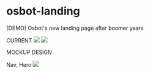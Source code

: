 # osbot-landing
[DEMO] Osbot's new landing page after boomer years


CURRENT
![](https://i.imgur.com/ywaFuCW.jpeg)
![](https://i.imgur.com/alNO53k.png)

MOCKUP DESIGN

Nav, Hero
![](https://i.imgur.com/e2BEiyO.png)
